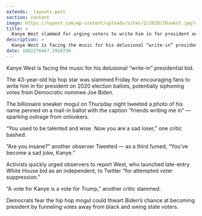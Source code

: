 ```yaml
--- 
extends: _layouts.post 
section: content 
image: https://nypost.com/wp-content/uploads/sites/2/2020/10/west.jpg?quality=90&strip=all&w=1200 
title: > 
  Kanye West slammed for urging voters to write him in for president on ballots 
description: > 
  Kanye West is facing the music for his delusional “write-in” presidential bid.The 43-year-old hip hop star was slammed Friday for encouraging fans to write him in for president on 2020 election ballots, potentially siphoning votes from Democratic nominee Joe Biden.The billionaire sneaker mogul on Thursday night tweeted a photo of his name penned on a mail-in ballot with the caption “friends writing me in” — sparking outrage from onlookers.Now you are a sad loser,” one critic bashed.Democrats fear the hip hop mogul could thwart Biden’s chance at becoming president by funneling votes away from black and swing state voters. 
date: 1602276467.1918736 
--- 
```

Kanye West is facing the music for his delusional “write-in” presidential bid.

The 43-year-old hip hop star was slammed Friday for encouraging fans to write him in for president on 2020 election ballots, potentially siphoning votes from Democratic nominee Joe Biden.

The billionaire sneaker mogul on Thursday night tweeted a photo of his name penned on a mail-in ballot with the caption “friends writing me in” — sparking outrage from onlookers.

“You used to be talented and wise. Now you are a sad loser,” one critic bashed.

“Are you insane?” another observer Tweeted — as a third fumed, “You’ve become a sad joke, Kanye.”

Activists quickly urged observers to report West, who launched late-entry White House bid as an independent, to Twitter “for attempted voter suppression.”

“A vote for Kanye is a vote for Trump,” another critic slammed.

Democrats fear the hip hop mogul could thwart Biden’s chance at becoming president by funneling votes away from black and swing state voters.